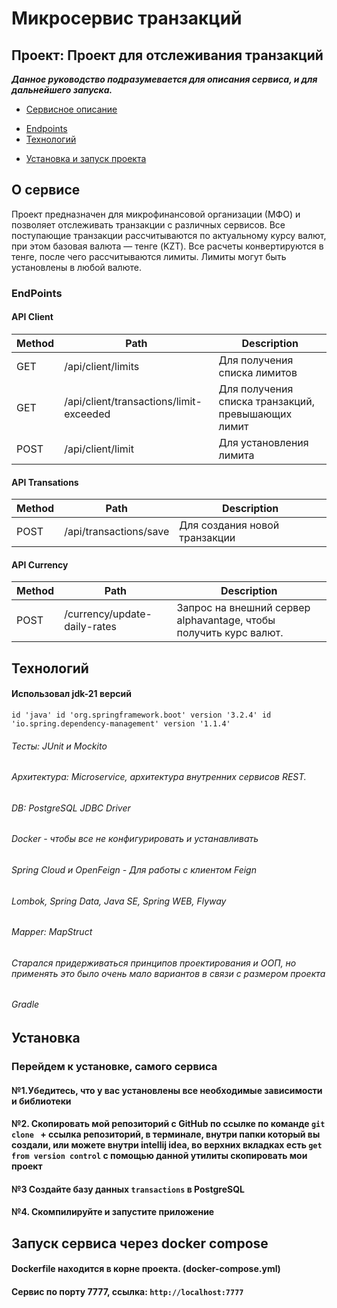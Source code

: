 # Микросервис транзакций

## Проект: Проект для отслеживания транзакций

***Данное руководство подразумевается для описания сервиса, и для дальнейшего запуска.***

- [Сервисное описание](#о-сервисе)

* [Endpoints](#endpoints)
* [Технологий](#технологий)

+ [Установка и запуск проекта](#установка)

## О сервисе

Проект предназначен для микрофинансовой организации (МФО) и позволяет отслеживать транзакции с различных сервисов. Все
поступающие транзакции рассчитываются по актуальному курсу валют, при этом базовая валюта — тенге (KZT). Все расчеты
конвертируются в тенге, после чего рассчитываются лимиты. Лимиты могут быть установлены в любой валюте.

### EndPoints

#### API Client

| Method | Path                                    | Description                                        |
|--------|-----------------------------------------|----------------------------------------------------|
| GET    | /api/client/limits                      | Для получения списка лимитов                       |
| GET    | /api/client/transactions/limit-exceeded | Для получения списка транзакций, превышающих лимит |
| POST   | /api/client/limit                       | Для установления лимита                            |

#### API Transations

| Method | Path                   | Description                   |
|--------|------------------------|-------------------------------|
| POST   | /api/transactions/save | Для создания новой транзакции |

#### API Currency

| Method | Path                         | Description                                                       |
|--------|------------------------------|-------------------------------------------------------------------|
| POST   | /currency/update-daily-rates | Запрос на внешний сервер alphavantage, чтобы получить курс валют. |

## Технологий

#### Использовал jdk-21 версий

`
id 'java'
id 'org.springframework.boot' version '3.2.4'
id 'io.spring.dependency-management' version '1.1.4'
`

###### Тесты: JUnit и Mockito

###### Архитектура: Microservice, архитектура внутренних сервисов REST.

###### DB: PostgreSQL JDBC Driver

###### Docker - чтобы все не конфигурировать и устанавливать

###### Spring Cloud и OpenFeign - Для работы с клиентом Feign

###### Lombok, Spring Data, Java SE, Spring WEB, Flyway

###### Mapper: MapStruct

###### Старался придерживаться принципов проектирования и ООП, но применять это было очень мало вариантов в связи с размером проекта

###### Gradle

## Установка

### Перейдем к установке, самого сервиса

#### №1.Убедитесь, что у вас установлены все необходимые зависимости и библиотеки

#### №2. Скопировать мой репозиторий с GitHub по ссылке по команде `git clone ` + ссылка репозиторий, в терминале, внутри папки который вы создали, или можете внутри intellij idea, во верхних вкладках есть `get from version control` с помощью данной утилиты скопировать мои проект

#### №3 Cоздайте базу данных `transactions` в PostgreSQL

#### №4. Скомпилируйте и запустите приложение

## Запуск сервиса через docker compose

#### Dockerfile находится в корне проекта. (docker-compose.yml)

#### Сервис по порту 7777, ссылка: `http://localhost:7777`







